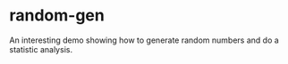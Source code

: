 # random-gen
An interesting demo showing how to generate random numbers and do a statistic analysis.
